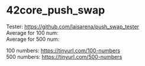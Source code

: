 # 42core_push_swap

Tester: https://github.com/laisarena/push_swap_tester <br />
Average for 100 num: <br />
Average for 500 num: <br />

100 numbers: https://tinyurl.com/100-numbers <br />
500 numbers: https://tinyurl.com/500-numbers <br />
